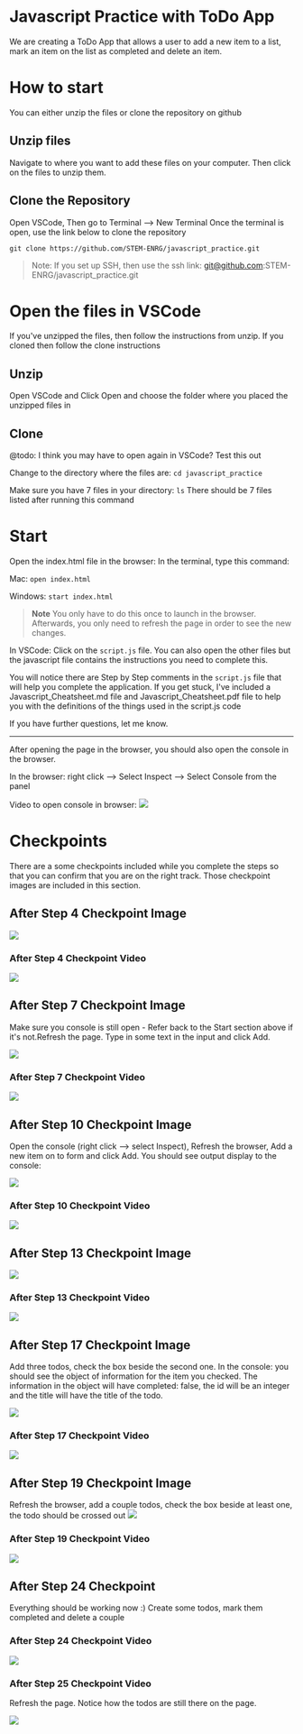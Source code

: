 # Javascript Practice with ToDo App
We are creating a ToDo App that allows a user to add a new item to a list, mark an item on the list as completed and delete an item.

# How to start
You can either unzip the files or clone the repository on github

## Unzip files
Navigate to where you want to add these files on your computer. Then click on the files to unzip them.

## Clone the Repository
Open VSCode, Then go to Terminal --> New Terminal 
Once the terminal is open, use the link below to clone the repository

`git clone https://github.com/STEM-ENRG/javascript_practice.git`

> Note: If you set up SSH, then use the ssh link: git@github.com:STEM-ENRG/javascript_practice.git

# Open the files in VSCode
If you've unzipped the files, then follow the instructions from unzip. If you cloned then follow the clone instructions

## Unzip
Open VSCode and Click Open and choose the folder where you placed the unzipped files in

## Clone
@todo:
I think you may have to open again in VSCode? Test this out

Change to the directory where the files are: `cd javascript_practice`

Make sure you have 7 files in your directory: `ls`
There should be 7 files listed after running this command

# Start

Open the index.html file in the browser: In the terminal, type this command: 

Mac: `open index.html` 

Windows: `start index.html`

> **Note** You only have to do this once to launch in the browser. Afterwards, you only need to refresh the page in order to see the new changes.

In VSCode: Click on the `script.js` file. You can also open the other files but the javascript file contains the instructions you need to complete this. 

You will notice there are Step by Step comments in the `script.js` file that will help you complete the application. If you get stuck, I've included a Javascript_Cheatsheet.md file and Javascript_Cheatsheet.pdf file to help you with the definitions of the things used in the script.js code

If you have further questions, let me know.

---
After opening the page in the browser, you should also open the console in the browser. 

In the browser: right click --> Select Inspect --> Select Console from the panel

Video to open console in browser:
<img src="checkpoints_and_inspect_videos/inspect_console.gif">

# Checkpoints
There are a some checkpoints included while you complete the steps so that you can confirm that you are on the right track. Those checkpoint images are included in this section. 

## After Step 4 Checkpoint Image
<img src="images/step_4_checkpoint.png">

### After Step 4 Checkpoint Video
<img src="checkpoints_and_inspect_videos/After_Step_4_checkpoint.gif">

## After Step 7 Checkpoint Image
Make sure you console is still open - Refer back to the Start section above if it's not.Refresh the page. Type in some text in the input and click Add. 

<img src="images/after_step_7_checkpoint.png">

### After Step 7 Checkpoint Video
<img src="checkpoints_and_inspect_videos/After_Step_7_checkpoint.gif">

## After Step 10 Checkpoint Image
Open the console (right click --> select Inspect), Refresh the browser, Add a new item on to form and click Add. 
You should see output display to the console:

<img src="images/after_step_10_checkpoint.png">

### After Step 10 Checkpoint Video
<img src="checkpoints_and_inspect_videos/After_Step_10_checkpoint.gif">

## After Step 13 Checkpoint Image
<img src="images/after_step_13_checkpoint.png">

### After Step 13 Checkpoint Video
<img src="checkpoints_and_inspect_videos/After_Step_13_checkpoint.gif">

## After Step 17 Checkpoint Image
Add three todos, check the box beside the second one. In the console: you should see the object of information for the item you checked. The information in the object will have completed: false, the id will be an integer and the title will have the title of the todo.

<img src="images/after_step_17_checkpoint.png">

### After Step 17 Checkpoint Video
<img src="checkpoints_and_inspect_videos/After_Step_17_checkpoint.gif">


## After Step 19 Checkpoint Image
Refresh the browser, add a couple todos, check the box beside at least one, the todo should be crossed out
<img src="images/after_step_19_checkpoint.png">

### After Step 19 Checkpoint Video
<img src="checkpoints_and_inspect_videos/After_Step_19_checkpoint.gif">

## After Step 24 Checkpoint
Everything should be working now :)
Create some todos, mark them completed and delete a couple

### After Step 24 Checkpoint Video
<img src="checkpoints_and_inspect_videos/After_Step_24_checkpoint.gif">

### After Step 25 Checkpoint Video
Refresh the page. Notice how the todos are still there on the page.

<img src="checkpoints_and_inspect_videos/After_Step_25_checkpoint.gif">